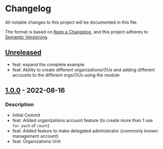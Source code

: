 # Changelog
All notable changes to this project will be documented in this file.

The format is based on [Keep a Changelog](https://keepachangelog.com/en/1.0.0/),
and this project adheres to [Semantic Versioning](https://semver.org/spec/v2.0.0.html).

## [Unreleased]
- feat: expand the complete example
- feat: Ability to create different organizations/OUs and adding different accounts to the different orgs/OUs using the module

## [1.0.0] - 2022-08-16
### Description
- Initial Commit
- feat: Added organizations account feature (to create more than 1 use `for_each` of `count`)
- feat: Added feature to make delegated administrator (commonly known management account)
- feat: Organizations Unit

[Unreleased]: https://github.com/boldlink/terraform-aws-organizations/compare/1.0.0...HEAD
[1.0.0]: https://github.com/boldlink/terraform-aws-organizations/actions/releases/tag/1.0.0
